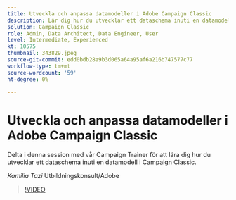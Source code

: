 ```yaml
---
title: Utveckla och anpassa datamodeller i Adobe Campaign Classic
description: Lär dig hur du utvecklar ett dataschema inuti en datamodell i Campaign Classic
solution: Campaign Classic
role: Admin, Data Architect, Data Engineer, User
level: Intermediate, Experienced
kt: 10575
thumbnail: 343829.jpeg
source-git-commit: edd0bdb28a9b3d065a64a95af6a216b747577c77
workflow-type: tm+mt
source-wordcount: '59'
ht-degree: 0%

---
```


# Utveckla och anpassa datamodeller i Adobe Campaign Classic

Delta i denna session med vår Campaign Trainer för att lära dig hur du utvecklar ett dataschema inuti en datamodell i Campaign Classic.

*Kamilia Tazi* Utbildningskonsult/Adobe

>[!VIDEO](https://video.tv.adobe.com/v/343829/?quality=12&learn=on)
